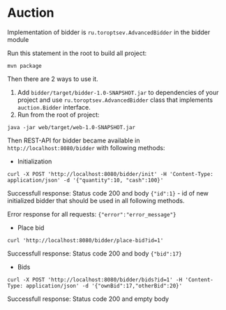 # Auction

Implementation of bidder is `ru.toroptsev.AdvancedBidder` in the bidder module

Run this statement in the root to build all project:

```commandline
mvn package
```

Then there are 2 ways to use it.

1. Add `bidder/target/bidder-1.0-SNAPSHOT.jar` to dependencies of your project and use `ru.toroptsev.AdvancedBidder` 
class that implements `auction.Bidder` interface.
2. Run from the root of project:

```commandline
java -jar web/target/web-1.0-SNAPSHOT.jar
```

Then REST-API for bidder became available in `http://localhost:8080/bidder` with following methods:

- Initialization
```commandline
curl -X POST 'http://localhost:8080/bidder/init' -H 'Content-Type: application/json' -d '{"quantity":10, "cash":100}'
```

Successfull response: Status code 200 and body `{"id":1}` - id of new initialized bidder that should be used in all following methods.

Error response for all requests: `{"error":"error_message"}`

- Place bid

```commandline
curl 'http://localhost:8080/bidder/place-bid?id=1'
```
Successfull response: Status code 200 and body `{"bid":17}`

- Bids
```commandline
curl -X POST 'http://localhost:8080/bidder/bids?id=1' -H 'Content-Type: application/json' -d '{"ownBid":17,"otherBid":20}'
```
Successfull response: Status code 200 and empty body